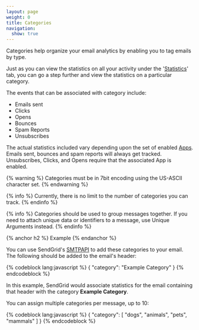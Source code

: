 ```yaml
---
layout: page
weight: 0
title: Categories
navigation:
  show: true
---
```


Categories help organize your email analytics by enabling you to tag emails by type.

Just as you can view the statistics on all your activity under the '[Statistics]({{root_url}}/Delivery_Metrics/)' tab, you can go a step further and view the statistics on a particular category.

The events that can be associated with category include:

-   Emails sent
-   Clicks
-   Opens
-   Bounces
-   Spam Reports
-   Unsubscribes

The actual statistics included vary depending upon the set of enabled [Apps]({{root_url}}/Apps/). Emails sent, bounces and spam reports will always get tracked. Unsubscribes, Clicks, and Opens require that the associated App is enabled.


{% warning %} Categories must be in 7bit encoding using the US-ASCII character set. {% endwarning %}
 
{% info %} Currently, there is no limit to the number of categories you can track. {% endinfo %}
 
{% info %} Categories should be used to group messages together. If you need to attach unique data or identifiers to a message, use Unique Arguments instead. {% endinfo %}
 
{% anchor h2 %} Example {% endanchor %}


You can use SendGrid's [SMTPAPI]({{root_url}}/API_Reference/SMTP_API/) to add these categories to your email. The following should be added to the email's header:

{% codeblock lang:javascript %}
{
  "category": "Example Category"
}
{% endcodeblock %}

In this example, SendGrid would associate statistics for the email containing that header with the category **Example Category**.

You can assign multiple categories per message, up to 10:

{% codeblock lang:javascript %}
{
  "category": [
    "dogs",
    "animals",
    "pets",
    "mammals"
  ]
}
{% endcodeblock %}
